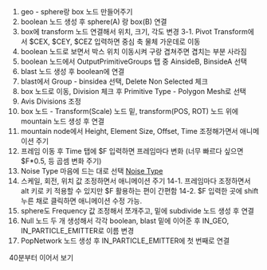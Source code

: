 1. geo - sphere랑 box 노드 만들어주기
2. boolean 노드 생성 후 sphere(A) 랑 box(B) 연결
3. box에 transform 노드 연결해서 위치, 크기, 각도 변경
3-1. Pivot Transform에서 $CEX, $CEY, $CEZ 입력하면 중심 축 물체 가운데로 이동
4. boolean 노드로 보면서 박스 위치 이동시켜 구랑 겹쳐주면 겹치는 부분 사라짐
5. boolean 노드에서 OutputPrimitiveGroups 탭 중 AinsideB, BinsideA 선택
6. blast 노드 생성 후 boolean에 연결
7. blast에서 Group - binsidea 선택, Delete Non Selected 체크
8. box 노드로 이동, Division 체크 후 Primitive Type - Polygon Mesh로 선택
9. Avis Divisions 조정
10. box 노드 - Transform(Scale) 노드 밑, transform(POS, ROT) 노드 위에 mountain 노드 생성 후 연결
11. mountain node에서 Height, Element Size, Offset, Time 조정해가면서 애니메이션 주기 
12. 프레임 이동 후 Time 탭에 $F 입력하면 프레임마다 변화 (너무 빠르다 싶으면 $F*0.5, 등 곱셈 변화 주기)
13. Noise Type 마음에 드는 대로 선택 [Noise Type](https://www.sidefx.com/docs/houdini/nodes/vop/unifiednoise.html)
14. 스케일, 회전, 위치 값 조정하면서 애니메이션 주기
14-1. 프레임마다 조정하면서 alt 키로 키 적용할 수 있지만 $F 활용하는 편이 간편함
14-2. $F 입력한 곳에 shift 누른 채로 클릭하면 애니메이션 수정 가능. 
15. sphere도 Frequency 값 조정해서 쪼개주고, 밑에 subdivide 노드 생성 후 연결
16. Null 노드 두 개 생성해서 각각 boolean, blast 밑에 이어준 후 IN_GEO, IN_PARTICLE_EMITTER로 이름 변경
17. PopNetwork 노드 생성 후 IN_PARTICLE_EMITTER에 첫 번째로 연결 

40분부터 이어서 보기 
